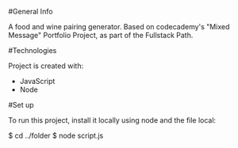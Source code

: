#General Info

A food and wine pairing generator. Based on codecademy's "Mixed Message" Portfolio Project, as part of the Fullstack Path.

#Technologies

Project is created with:

- JavaScript
- Node

#Set up

To run this project, install it locally using node and the file local:

$ cd ../folder
$ node script.js
